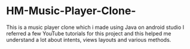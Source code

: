 # HM-Music-Player-Clone-
This is a music player clone which i made using Java on android studio I referred a few YouTube tutorials for this project and this helped me understand a lot about intents, views layouts and various methods.
